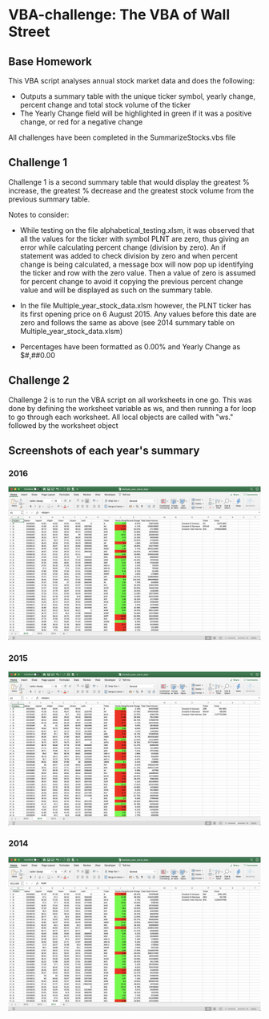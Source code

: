 # VBA-challenge: The VBA of Wall Street

## Base Homework

This VBA script analyses annual stock market data and does the following:
* Outputs a summary table with the unique ticker symbol, yearly change, percent change and total stock volume of the ticker
* The Yearly Change field will be highlighted in green if it was a positive change, or red for a negative change

All challenges have been completed in the SummarizeStocks.vbs file


## Challenge 1

Challenge 1 is a second summary table that would display the greatest % increase, the greatest % decrease and the greatest stock volume from the previous summary table. 

Notes to consider:

* While testing on the file alphabetical_testing.xlsm, it was observed that all the values for the ticker with symbol PLNT are zero, thus giving an error while calculating percent change (division by zero). An if statement was added to check division by zero and when percent change is being calculated, a message box will now pop up identifying the ticker and row with the zero value. Then a value of zero is assumed for percent change to avoid it copying the previous percent change value and will be displayed as such on the summary table.

* In the file Multiple_year_stock_data.xlsm however, the PLNT ticker has its first opening price on 6 August 2015. Any values before this date are zero and follows the same as above (see 2014 summary table on Multiple_year_stock_data.xlsm)

* Percentages have been formatted as 0.00% and Yearly Change as $#,##0.00

## Challenge 2

Challenge 2 is to run the VBA script on all worksheets in one go. This was done by defining the worksheet variable as ws, and then running a for loop to go through each worksheet. All local objects are called with "ws." followed by the worksheet object

## Screenshots of each year's summary

### 2016 
![2016-Stocks](Images/2016-Stocks.png)

### 2015
![2015-Stocks](Images/2015-Stocks.png)

### 2014
![2014-Stocks](Images/2014-Stocks.png)


